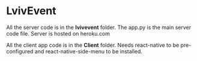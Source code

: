 # LvivEvent

All the server code is in the **lvivevent** folder. The app.py is the main server code file. 
Server is hosted on heroku.com

All the client app code is in the **Client** folder. Needs react-native to be pre-configured and react-native-side-menu to be installed.
